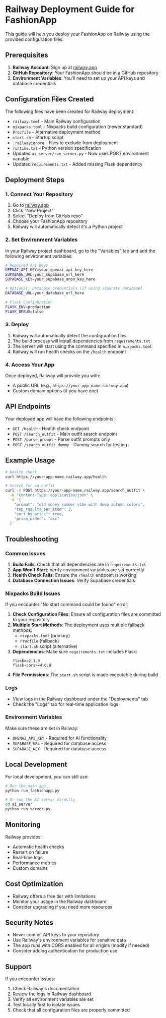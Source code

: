 # Railway Deployment Guide for FashionApp

This guide will help you deploy your FashionApp on Railway using the provided configuration files.

## Prerequisites

1. **Railway Account**: Sign up at [railway.app](https://railway.app)
2. **GitHub Repository**: Your FashionApp should be in a GitHub repository
3. **Environment Variables**: You'll need to set up your API keys and database credentials

## Configuration Files Created

The following files have been created for Railway deployment:

- `railway.toml` - Main Railway configuration
- `nixpacks.toml` - Nixpacks build configuration (newer standard)
- `Procfile` - Alternative deployment method
- `start.sh` - Startup script
- `.railwayignore` - Files to exclude from deployment
- `runtime.txt` - Python version specification
- Updated `ai_server/run_server.py` - Now uses PORT environment variable
- Updated `requirements.txt` - Added missing Flask dependency

## Deployment Steps

### 1. Connect Your Repository

1. Go to [railway.app](https://railway.app)
2. Click "New Project"
3. Select "Deploy from GitHub repo"
4. Choose your FashionApp repository
5. Railway will automatically detect it's a Python project

### 2. Set Environment Variables

In your Railway project dashboard, go to the "Variables" tab and add the following environment variables:

```bash
# Required API Keys
OPENAI_API_KEY=your_openai_api_key_here
SUPABASE_URL=your_supabase_url_here
SUPABASE_KEY=your_supabase_anon_key_here

# Optional: Database credentials (if using separate database)
DATABASE_URL=your_database_url_here

# Flask Configuration
FLASK_ENV=production
FLASK_DEBUG=false
```

### 3. Deploy

1. Railway will automatically detect the configuration files
2. The build process will install dependencies from `requirements.txt`
3. The server will start using the command specified in `nixpacks.toml`
4. Railway will run health checks on the `/health` endpoint

### 4. Access Your App

Once deployed, Railway will provide you with:
- A public URL (e.g., `https://your-app-name.railway.app`)
- Custom domain options (if you have one)

## API Endpoints

Your deployed app will have the following endpoints:

- `GET /health` - Health check endpoint
- `POST /search_outfit` - Main outfit search endpoint
- `POST /parse_prompt` - Parse outfit prompts only
- `POST /search_outfit_dummy` - Dummy search for testing

## Example Usage

```bash
# Health check
curl https://your-app-name.railway.app/health

# Search for an outfit
curl -X POST https://your-app-name.railway.app/search_outfit \
  -H "Content-Type: application/json" \
  -d '{
    "prompt": "old money summer vibe with deep autumn colors",
    "top_results_per_item": 3,
    "sort_by_price": true,
    "price_order": "asc"
  }'
```

## Troubleshooting

### Common Issues

1. **Build Fails**: Check that all dependencies are in `requirements.txt`
2. **App Won't Start**: Verify environment variables are set correctly
3. **Health Check Fails**: Ensure the `/health` endpoint is working
4. **Database Connection Issues**: Verify Supabase credentials

### Nixpacks Build Issues

If you encounter "No start command could be found" error:

1. **Check Configuration Files**: Ensure all configuration files are committed to your repository
2. **Multiple Start Methods**: The deployment uses multiple fallback methods:
   - `nixpacks.toml` (primary)
   - `Procfile` (fallback)
   - `start.sh` script (alternative)
3. **Dependencies**: Make sure `requirements.txt` includes Flask:
   ```
   flask>=2.3.0
   flask-cors>=4.0.0
   ```
4. **File Permissions**: The `start.sh` script is made executable during build

### Logs

- View logs in the Railway dashboard under the "Deployments" tab
- Check the "Logs" tab for real-time application logs

### Environment Variables

Make sure these are set in Railway:
- `OPENAI_API_KEY` - Required for AI functionality
- `SUPABASE_URL` - Required for database access
- `SUPABASE_KEY` - Required for database access

## Local Development

For local development, you can still use:

```bash
# Run the main app
python run_fashionapp.py

# Or run the AI server directly
cd ai_server
python run_server.py
```

## Monitoring

Railway provides:
- Automatic health checks
- Restart on failure
- Real-time logs
- Performance metrics
- Custom domains

## Cost Optimization

- Railway offers a free tier with limitations
- Monitor your usage in the Railway dashboard
- Consider upgrading if you need more resources

## Security Notes

- Never commit API keys to your repository
- Use Railway's environment variables for sensitive data
- The app runs with CORS enabled for all origins (modify if needed)
- Consider adding authentication for production use

## Support

If you encounter issues:
1. Check Railway's documentation
2. Review the logs in Railway dashboard
3. Verify all environment variables are set
4. Test locally first to isolate issues
5. Check that all configuration files are properly committed 